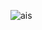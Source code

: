 
![ais](https://user-images.githubusercontent.com/54467027/196978848-95e896da-ae9b-48f3-8b9f-f8a9d6551327.JPG)

